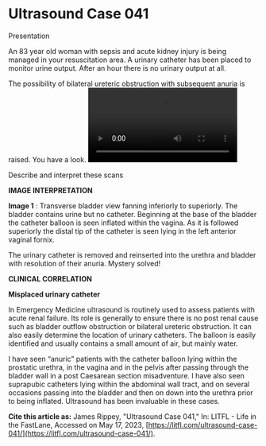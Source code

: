 # Ultrasound Case 041
Presentation


An 83 year old woman with sepsis and acute kidney injury is being managed in your resuscitation area. A urinary catheter has been placed to monitor urine output. After an hour there is no urinary output at all. 


The possibility of bilateral ureteric obstruction with subsequent anuria is raised. You have a look.
![](https://litfl.com/wp-content/uploads/2018/12/LITFL-Top-100-Ultrasound-041-IDC-vagina-misplaced.mp4)

Describe and interpret these scans

**IMAGE INTERPRETATION** 



**Image 1** : Transverse bladder view fanning inferiorly to superiorly. The bladder contains urine but no catheter. Beginning at the base of the bladder the catheter balloon is seen inflated within the vagina. As it is followed superiorly the distal tip of the catheter is seen lying in the left anterior vaginal fornix. 


The urinary catheter is removed and reinserted into the urethra and bladder with resolution of their anuria. Mystery solved!


**CLINICAL CORRELATION** 



**Misplaced urinary catheter** 


In Emergency Medicine ultrasound is routinely used to assess patients with acute renal failure. Its role is generally to ensure there is no post renal cause such as bladder outflow obstruction or bilateral ureteric obstruction. It can also easily determine the location of urinary catheters. The balloon is easily identified and usually contains a small amount of air, but mainly water. 


I have seen “anuric” patients with the catheter balloon lying within the prostatic urethra, in the vagina and in the pelvis after passing through the bladder wall in a post Caesarean section misadventure. I have also seen suprapubic catheters lying within the abdominal wall tract, and on several occasions passing into the bladder and then on down into the urethra prior to being inflated. Ultrasound has been invaluable in these cases.

**Cite this article as:**  James Rippey, "Ultrasound Case 041," In: LITFL - Life in the FastLane, Accessed on May 17, 2023, [https://litfl.com/ultrasound-case-041/](https://litfl.com/ultrasound-case-041/).



